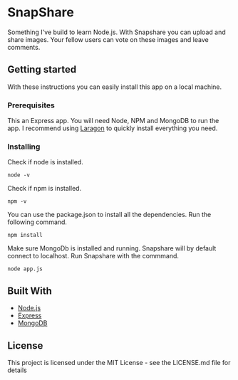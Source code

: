 # SnapShare

Something I've build to learn Node.js. With Snapshare you can upload and share images. Your fellow users can vote on these images and leave comments.

## Getting started

With these instructions you can easily install this app on a local machine.

### Prerequisites

This an Express app. You will need Node, NPM and MongoDB to run the app. I recommend using [Laragon](https://laragon.org) to quickly install everything you need.

### Installing

Check if node is installed.
```
node -v
```
Check if npm is installed.
```
npm -v
```
You can use the package.json to install all the dependencies. Run the following command.
```
npm install
```
Make sure MongoDb is installed and running. Snapshare will by default connect to localhost.
Run Snapshare with the commmand.
```
node app.js
```

## Built With

- [Node.js](https://nodejs.org/en/)
- [Express](https://expressjs.com/)
- [MongoDB](https://www.mongodb.com/)

## License

This project is licensed under the MIT License - see the LICENSE.md file for details
